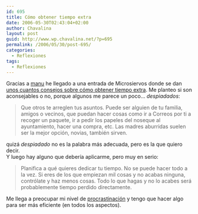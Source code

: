```yaml
---
id: 695
title: Cómo obtener tiempo extra
date: 2006-05-30T02:43:04+02:00
author: Chavalina
layout: post
guid: http://www.wp.chavalina.net/?p=695
permalink: /2006/05/30/post-695/
categories:
  - Reflexiones
tags:
  - Reflexiones
---
```

Gracias a <a href="http://proletarium.org/" target="_blank">manu</a> he llegado a una entrada de Microsiervos donde se dan <a href="http://www.microsiervos.com/archivo/mundoreal/como-obtener-tiempo-extra.html" target="_blank">unos cuantos consejos sobre cómo obtener tiempo extra</a>. Me planteo si son aconsejables o no, porque algunos me parece un poco… _despiadados_:

> Que otros te arreglen tus asuntos. Puede ser alguien de tu familia, amigos o vecinos, que puedan hacer cosas como ir a Correos por ti a recoger un paquete, ir a pedir los papeles del noseque al ayuntamiento, hacer una compra, etc. Las madres aburridas suelen ser la mejor opción, novias, también sirven.

quizá _despiadado_ no es la palabra más adecuada, pero es la que quiero decir.  
Y luego hay alguno que debería aplicarme, pero muy en serio: 

> Planifica a qué quieres dedicar tu tiempo. No se puede hacer todo a la vez. Si eres de los que empiezan mil cosas y no acabas ninguna, contrólate y haz menos cosas. Todo lo que hagas y no lo acabes será probablemente tiempo perdido directamente.

Me llega a preocupar mi nivel de <a href="http://chavalina.net/comentar.php?idpost=603" target="_blank">procrastinación</a> y tengo que hacer algo para ser más eficiente (en todos los aspectos).